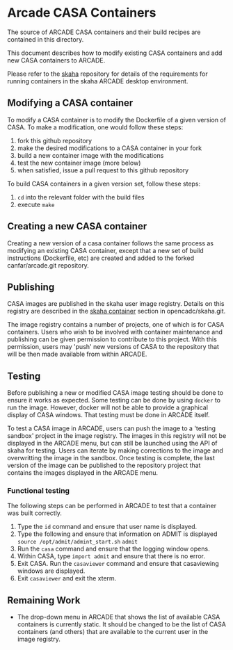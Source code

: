 # Arcade CASA Containers

The source of ARCADE CASA containers and their build recipes are contained in this directory.

This document describes how to modify existing CASA containers and add new CASA containers to ARCADE.

Please refer to the [skaha](https://github.com/opencadc/skaha/tree/master/skaha-containers) repository for details of the requirements for running containers in the skaha ARCADE desktop environment.

## Modifying a CASA container

To modify a CASA container is to modify the Dockerfile of a given version of CASA.  To make a modification, one would follow these steps:
1. fork this github repository
1. make the desired modifications to a CASA container in your fork
1. build a new container image with the modifications
1. test the new container image (more below)
1. when satisfied, issue a pull request to this github repository

To build CASA containers in a given version set, follow these steps:

1. `cd` into the relevant folder with the build files 
1. execute `make`

## Creating a new CASA container
Creating a new version of a casa container follows the same process as modifying an existing CASA container, except that a new set of build instructions (Dockerfile, etc) are created and added to the forked canfar/arcade.git repository.

## Publishing
CASA images are published in the skaha user image registry.  Details on this registry are described in the [skaha container](https://github.com/opencadc/skaha/tree/master/skaha-containers "skaha") section in opencadc/skaha.git.

The image registry contains a number of projects, one of which is for CASA containers.  Users who wish to be involved with container maintenance and publishing can be given permission to contribute to this project.  With this permission, users may 'push' new versions of CASA to the repository that will be then made available from within ARCADE.

## Testing
Before publishing a new or modified CASA image testing should be done to ensure it works as expected.  Some testing can be done by using `docker` to run the image.  However, docker will not be able to provide a graphical display of CASA windows.  That testing must be done in ARCADE itself.

To test a CASA image in ARCADE, users can push the image to a 'testing sandbox' project in the image registry.  The images in this registry will not be displayed in the ARCADE menu, but can still be launched using the API of skaha for testing.  Users can iterate by making corrections to the image and overwritting the image in the sandbox.  Once testing is complete, the last version of the image can be published to the repository project that contains the images displayed in the ARCADE menu.

### Functional testing

The following steps can be performed in ARCADE to test that a container was built correctly.
1. Type the `id` command and ensure that user name is displayed.
2. Type the following and ensure that information on ADMIT is displayed
`source /opt/admit/admint_start.sh`
`admit`
3. Run the `casa` command and ensure that the logging window opens.
4. Within CASA, type `import admit` and ensure that there is no error.
5. Exit CASA. Run the `casaviewer` command and ensure that casaviewing windows are displayed.
6. Exit `casaviewer` and exit the xterm.

## Remaining Work
* The drop-down menu in ARCADE that shows the list of available CASA containers is currently static.  It should be changed to be the list of CASA containers (and others) that are available to the current user in the image registry.

